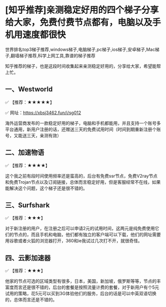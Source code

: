 # [知乎推荐]亲测稳定好用的四个梯子分享给大家，免费付费节点都有，电脑以及手机用速度都很快
世界排名top3梯子推荐,windows梯子,电脑梯子,pc梯子,ios梯子,安卓梯子,Mac梯子,翻墙梯子推荐,科学上网工具,靠谱的梯子推荐

知乎推荐的梯子，也是这段时间收集起来亲测稳定好用的，分享给大家，希望能帮上忙。

## 一、Westworld

✅ 【推荐：★★★★★】

✅ 网址：https://xbsj3462.fun/i/sg012

海外运营商发布的一款稳定好用的梯子，电脑和手机都能用，并且支持一个账号多平台通用，新用户注册的话，还赠送三天的免费试用时间（时间到期重新注册个账号，又能送三天，亲测有效）


## 二、加速物语

✅ 【推荐：★★★★】

这个我之前有段时间使用频率还是蛮高的，后台有免费ssr节点，免费V2ray节点和免费Trojan节点以及订阅链接，总体而言稳定好用，但是客服经常不在线，如果能解决这个问题，这个梯子还是很不错的。


## 三、Surfshark

✅ 【推荐：★★★】

对于新注册的用户，在注册之后可以申请2元的试用时间，这两元是纯免费使用它们的节点的，而且手机和电脑，他们都有独立的客户端可以下载，他们的网址需要用谷歌或者火狐的浏览器打开，360和ie我试过几次打不开，就很奇怪。

## 四、云影加速器

✅ 【推荐：★★★】

他家的节点可选的区域类型有很多，日本，美国，新加坡，俄罗斯等等，节点的丰富度而言还是很不错的，后台的套餐是按照流量计费的套餐，对于新用户有个5元试用的策略，花5元可以买到3G体验他们的服务，后台的话是可以中英双语切换的，总体而言还是不错的。
